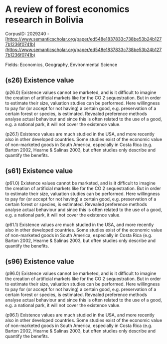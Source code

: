 # A review of forest economics research in Bolivia

CorpusID: 2029240 - [https://www.semanticscholar.org/paper/ed548e1837833c738be53b24b1277b1236f0741b](https://www.semanticscholar.org/paper/ed548e1837833c738be53b24b1277b1236f0741b)

Fields: Economics, Geography, Environmental Science

## (s26) Existence value
(p26.0) Existence values cannot be marketed, and is it difficult to imagine the creation of artificial markets like for the CO 2 sequestration. But in order to estimate their size, valuation studies can be performed. Here willingness to pay for (or accept for not having) a certain good, e.g. preservation of a certain forest or species, is estimated. Revealed preference methods analyse actual behaviour and since this is often related to the use of a good, e.g. a national park, it will not cover the existence value.

(p26.1) Existence values are much studied in the USA, and more recently also in other developed countries. Some studies exist of the economic value of non-marketed goods in South America, especially in Costa Rica (e.g. Barton 2002, Hearne & Salinas 2003, but often studies only describe and quantify the benefits.
## (s61) Existence value
(p61.0) Existence values cannot be marketed, and is it difficult to imagine the creation of artificial markets like for the CO 2 sequestration. But in order to estimate their size, valuation studies can be performed. Here willingness to pay for (or accept for not having) a certain good, e.g. preservation of a certain forest or species, is estimated. Revealed preference methods analyse actual behaviour and since this is often related to the use of a good, e.g. a national park, it will not cover the existence value.

(p61.1) Existence values are much studied in the USA, and more recently also in other developed countries. Some studies exist of the economic value of non-marketed goods in South America, especially in Costa Rica (e.g. Barton 2002, Hearne & Salinas 2003, but often studies only describe and quantify the benefits.
## (s96) Existence value
(p96.0) Existence values cannot be marketed, and is it difficult to imagine the creation of artificial markets like for the CO 2 sequestration. But in order to estimate their size, valuation studies can be performed. Here willingness to pay for (or accept for not having) a certain good, e.g. preservation of a certain forest or species, is estimated. Revealed preference methods analyse actual behaviour and since this is often related to the use of a good, e.g. a national park, it will not cover the existence value.

(p96.1) Existence values are much studied in the USA, and more recently also in other developed countries. Some studies exist of the economic value of non-marketed goods in South America, especially in Costa Rica (e.g. Barton 2002, Hearne & Salinas 2003, but often studies only describe and quantify the benefits.
